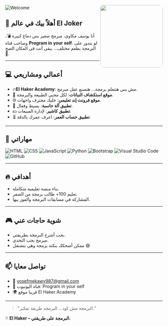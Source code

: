 

![Welcome](https://capsule-render.vercel.app/api?type=waving&color=gradient&height=200&section=header&text=Welcome%20to%20El%20Joker's%20World!&fontSize=40&fontAlignY=35&desc=Powered%20by%20Yousef%20Mekawy&descAlignY=60)
<img src="/mnt/data/WhatsApp Image 2024-08-15 at 14.06.46_2152c2e6.jpg" width="200" align="right" style="border-radius: 10px;" />

## 👋 أهلاً بيك في عالم El Joker
أنا يوسف مكاوي، مبرمج صغير بس دماغ كبيرة 💣، وصاحب قناة **Program in your self**.
لو بتدور على البرمجة بطعم مختلف... يبقى أنت في المكان الصح 🎯.

---

## 💻 أعمالي ومشاريعي
- 🔥**El Haker Academy**: مش بس هتتعلم برمجة… هتصنع عقل مبرمج.
- 🌱 **موقع استكشاف النباتات**: لكل محبي الطبيعة والبرمجة.
- 🌐 **موقع فرونت إند تعليمي**: خليك محترف واجهات.
- 🧮 **تطبيق آلة حاسبة**: بسيط وفعال.
- 💵 **تطبيق كاشير**: لإدارة المبيعات.
- ⏳ **تطبيق حساب العمر**: اعرف عمرك بالدقة.

---

## 🧠 مهاراتي
![HTML](https://img.shields.io/badge/HTML5-E34F26?style=flat&logo=html5&logoColor=white)
![CSS](https://img.shields.io/badge/CSS3-1572B6?style=flat&logo=css3&logoColor=white)
![JavaScript](https://img.shields.io/badge/JavaScript-F7DF1E?style=flat&logo=javascript&logoColor=black)
![Python](https://img.shields.io/badge/Python-3776AB?style=flat&logo=python&logoColor=white)
![Bootstrap](https://img.shields.io/badge/Bootstrap-7952B3?style=flat&logo=bootstrap&logoColor=white)
![Visual Studio Code](https://img.shields.io/badge/-Visual%20Studio%20Code-05122A?style=flat&logo=visual-studio-code&logoColor=007ACC)&nbsp;
![GitHub](https://img.shields.io/badge/GitHub-181717?style=flat&logo=github&logoColor=white)


---

## 🔥 أهدافي
- بناء منصة تعليمية متكاملة.
- تعليم 100+ طالب برمجة من الصفر.
- المشاركة في مسابقات البرمجة والفوز بيها.

---

## 🎮 شوية حاجات عني
- بحب أشرح البرمجة بطريقتي.
- مبرمج بحب التحدي.
- ممكن أضحكك بنكتة برمجة وهي بتشتغل 😄

---



## 📫 تواصل معايا
- 📧 yosefmekawy987@gmail.com
- 🎥 قناة اليوتيوب: Program in your self
- 🌍 قريبا موقع El Haker Academy

---

> "البرمجة مش كود... البرمجة طريقة تفكير."

🃏 **El Haker – البرمجة على طريقتي.**
